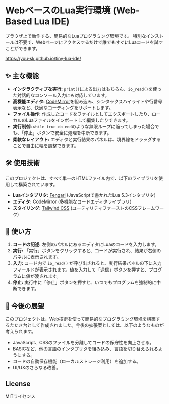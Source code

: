 # WebベースのLua実行環境 (Web-Based Lua IDE)

ブラウザ上で動作する、簡易的なLuaプログラミング環境です。
特別なインストールは不要で、Webページにアクセスするだけで誰でもすぐにLuaコードを試すことができます。

https://you-sk.github.io/tiny-lua-ide/

## ✨ 主な機能

* **インタラクティブな実行:** `print()`による出力はもちろん、`io_read()`を使った対話的なコンソール入力にも対応しています。
* **高機能エディタ:** [CodeMirror](https://codemirror.net/)を組み込み、シンタックスハイライトや行番号表示など、快適なコーディングをサポートします。
* **ファイル操作:** 作成したコードをファイルとしてエクスポートしたり、ローカルのLuaファイルをインポートして編集したりできます。
* **実行制御:** `while true do end`のような無限ループに陥ってしまった場合でも、「停止」ボタンで安全に処理を中断できます。
* **柔軟なレイアウト:** エディタと実行結果のパネルは、境界線をドラッグすることで自由に幅を調整できます。

## 🛠️ 使用技術

このプロジェクトは、すべて単一のHTMLファイル内で、以下のライブラリを使用して構築されています。

* **Luaインタプリタ:** [Fengari](https://fengari.io/) (JavaScriptで書かれたLua 5.3インタプリタ)
* **エディタ:** [CodeMirror](https://codemirror.net/) (多機能なコードエディタライブラリ)
* **スタイリング:** [Tailwind CSS](https://tailwindcss.com/) (ユーティリティファーストのCSSフレームワーク)

## 🚀 使い方

1.  **コードの記述:** 左側のパネルにあるエディタにLuaのコードを入力します。
2.  **実行:** 「実行」ボタンをクリックすると、コードが実行され、結果が右側のパネルに表示されます。
3.  **入力:** コード内で `io_read()` が呼び出されると、実行結果パネルの下に入力フィールドが表示されます。値を入力して「送信」ボタンを押すと、プログラムに値が渡されます。
4.  **停止:** 実行中に「停止」ボタンを押すと、いつでもプログラムを強制的に中断できます。

## 📝 今後の展望

このプロジェクトは、Web技術を使って簡易的なプログラミング環境を構築するたたき台として作成されました。今後の拡張案としては、以下のようなものが考えられます。

* JavaScript、CSSのファイルを分離してコードの保守性を向上させる。
* BASICなど、他の言語のインタプリタを組み込み、言語を切り替えられるようにする。
* コードの自動保存機能（ローカルストレージ利用）を追加する。
* UI/UXのさらなる改善。

## License

MITライセンス
